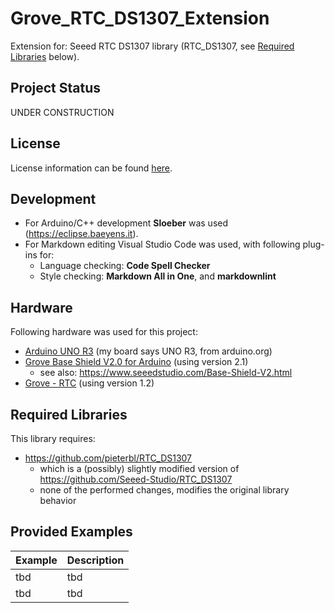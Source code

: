 # Grove\_RTC\_DS1307\_Extension

Extension for: Seeed RTC DS1307 library
(RTC\_DS1307, see [Required Libraries](#required-libraries) below).

## Project Status

UNDER CONSTRUCTION

## License

License information can be found [here](./LICENSE.md).

## Development

- For Arduino/C++ development **Sloeber** was used (<https://eclipse.baeyens.it>).
- For Markdown editing Visual Studio Code was used, with following plug-ins for:
  - Language checking: **Code Spell Checker**
  - Style checking: **Markdown All in One**, and **markdownlint**

## Hardware

Following hardware was used for this project:

- [Arduino UNO R3](https://www.seeedstudio.com/Arduino-Uno-Rev3-p-2995.html) (my board says UNO R3, from arduino.org)
- [Grove Base Shield V2.0 for Arduino](http://wiki.seeedstudio.com/Base_Shield_V2/) (using version 2.1)
  - see also: <https://www.seeedstudio.com/Base-Shield-V2.html>
- [Grove - RTC](http://wiki.seeedstudio.com/Grove-RTC/) (using version 1.2)

## Required Libraries

This library requires:

- <https://github.com/pieterbl/RTC_DS1307>
  - which is a (possibly) slightly modified version of <https://github.com/Seeed-Studio/RTC_DS1307>
  - none of the performed changes, modifies the original library behavior

## Provided Examples

| Example | Description |
| ------- | ----------- |
| tbd | tbd |
| tbd | tbd |
